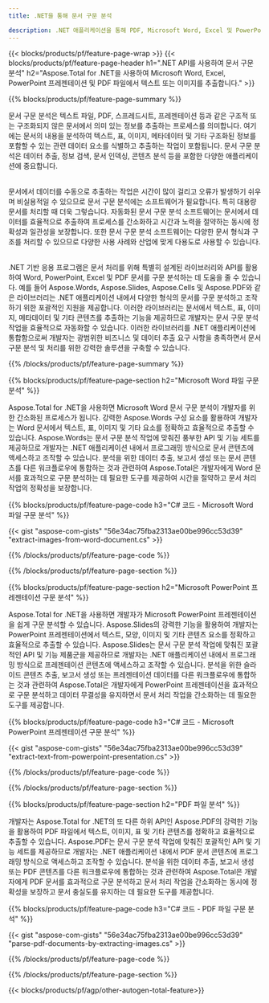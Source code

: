 ```yaml
---
title: .NET을 통해 문서 구문 분석 

description: .NET 애플리케이션을 통해 PDF, Microsoft Word, Excel 및 PowerPoint 프리젠테이션을 구문 분석하세요. 텍스트나 이미지를 쉽게 추출하기 위한 C# 코드가 나열되어 있습니다.
---
```


{{< blocks/products/pf/feature-page-wrap >}}
{{< blocks/products/pf/feature-page-header h1=".NET API를 사용하여 문서 구문 분석" h2="Aspose.Total for .NET을 사용하여 Microsoft Word, Excel, PowerPoint 프레젠테이션 및 PDF 파일에서 텍스트 또는 이미지를 추출합니다." >}}

{{% blocks/products/pf/feature-page-summary %}}

문서 구문 분석은 텍스트 파일, PDF, 스프레드시트, 프레젠테이션 등과 같은 구조적 또는 구조화되지 않은 문서에서 의미 있는 정보를 추출하는 프로세스를 의미합니다. 여기에는 문서의 내용을 분석하여 텍스트, 표, 이미지, 메타데이터 및 기타 구조화된 정보를 포함할 수 있는 관련 데이터 요소를 식별하고 추출하는 작업이 포함됩니다. 문서 구문 분석은 데이터 추출, 정보 검색, 문서 인덱싱, 콘텐츠 분석 등을 포함한 다양한 애플리케이션에 중요합니다.<br /><br />

문서에서 데이터를 수동으로 추출하는 작업은 시간이 많이 걸리고 오류가 발생하기 쉬우며 비실용적일 수 있으므로 문서 구문 분석에는 소프트웨어가 필요합니다. 특히 대용량 문서를 처리할 때 더욱 그렇습니다. 자동화된 문서 구문 분석 소프트웨어는 문서에서 데이터를 효율적으로 추출하여 프로세스를 간소화하고 시간과 노력을 절약하는 동시에 정확성과 일관성을 보장합니다. 또한 문서 구문 분석 소프트웨어는 다양한 문서 형식과 구조를 처리할 수 있으므로 다양한 사용 사례와 산업에 맞게 다용도로 사용할 수 있습니다.<br /><br />

.NET 기반 응용 프로그램은 문서 처리를 위해 특별히 설계된 라이브러리와 API를 활용하여 Word, PowerPoint, Excel 및 PDF 문서를 구문 분석하는 데 도움을 줄 수 있습니다. 예를 들어 Aspose.Words, Aspose.Slides, Aspose.Cells 및 Aspose.PDF와 같은 라이브러리는 .NET 애플리케이션 내에서 다양한 형식의 문서를 구문 분석하고 조작하기 위한 포괄적인 지원을 제공합니다. 이러한 라이브러리는 문서에서 텍스트, 표, 이미지, 메타데이터 및 기타 콘텐츠를 추출하는 기능을 제공하므로 개발자는 문서 구문 분석 작업을 효율적으로 자동화할 수 있습니다. 이러한 라이브러리를 .NET 애플리케이션에 통합함으로써 개발자는 광범위한 비즈니스 및 데이터 추출 요구 사항을 충족하면서 문서 구문 분석 및 처리를 위한 강력한 솔루션을 구축할 수 있습니다.

{{% /blocks/products/pf/feature-page-summary  %}}

{{% blocks/products/pf/feature-page-section  h2="Microsoft Word 파일 구문 분석" %}}

Aspose.Total for .NET을 사용하면 Microsoft Word 문서 구문 분석이 개발자를 위한 간소화된 프로세스가 됩니다. 강력한 Aspose.Words 구성 요소를 활용하여 개발자는 Word 문서에서 텍스트, 표, 이미지 및 기타 요소를 정확하고 효율적으로 추출할 수 있습니다. Aspose.Words는 문서 구문 분석 작업에 맞춰진 풍부한 API 및 기능 세트를 제공하므로 개발자는 .NET 애플리케이션 내에서 프로그래밍 방식으로 문서 콘텐츠에 액세스하고 조작할 수 있습니다. 분석을 위한 데이터 추출, 보고서 생성 또는 문서 콘텐츠를 다른 워크플로우에 통합하는 것과 관련하여 Aspose.Total은 개발자에게 Word 문서를 효과적으로 구문 분석하는 데 필요한 도구를 제공하여 시간을 절약하고 문서 처리 작업의 정확성을 보장합니다.

{{% blocks/products/pf/feature-page-code h3="C# 코드 - Microsoft Word 파일 구문 분석" %}}

{{< gist "aspose-com-gists" "56e34ac75fba2313ae00be996cc53d39" "extract-images-from-word-document.cs" >}}

{{% /blocks/products/pf/feature-page-code  %}}

{{% /blocks/products/pf/feature-page-section %}}

{{% blocks/products/pf/feature-page-section  h2="Microsoft PowerPoint 프레젠테이션 구문 분석" %}}

Aspose.Total for .NET을 사용하면 개발자가 Microsoft PowerPoint 프레젠테이션을 쉽게 구문 분석할 수 있습니다. Aspose.Slides의 강력한 기능을 활용하여 개발자는 PowerPoint 프레젠테이션에서 텍스트, 모양, 이미지 및 기타 콘텐츠 요소를 정확하고 효율적으로 추출할 수 있습니다. Aspose.Slides는 문서 구문 분석 작업에 맞춰진 포괄적인 API 및 기능 제품군을 제공하므로 개발자는 .NET 애플리케이션 내에서 프로그래밍 방식으로 프레젠테이션 콘텐츠에 액세스하고 조작할 수 있습니다. 분석을 위한 슬라이드 콘텐츠 추출, 보고서 생성 또는 프레젠테이션 데이터를 다른 워크플로우에 통합하는 것과 관련하여 Aspose.Total은 개발자에게 PowerPoint 프레젠테이션을 효과적으로 구문 분석하고 데이터 무결성을 유지하면서 문서 처리 작업을 간소화하는 데 필요한 도구를 제공합니다.

{{% blocks/products/pf/feature-page-code h3="C# 코드 - Microsoft PowerPoint 프레젠테이션 구문 분석" %}}

{{< gist "aspose-com-gists" "56e34ac75fba2313ae00be996cc53d39" "extract-text-from-powerpoint-presentation.cs" >}}

{{% /blocks/products/pf/feature-page-code  %}}

{{% /blocks/products/pf/feature-page-section %}}

{{% blocks/products/pf/feature-page-section  h2="PDF 파일 분석" %}}

개발자는 Aspose.Total for .NET의 또 다른 하위 API인 Aspose.PDF의 강력한 기능을 활용하여 PDF 파일에서 텍스트, 이미지, 표 및 기타 콘텐츠를 정확하고 효율적으로 추출할 수 있습니다. Aspose.PDF는 문서 구문 분석 작업에 맞춰진 포괄적인 API 및 기능 세트를 제공하므로 개발자는 .NET 애플리케이션 내에서 PDF 문서 콘텐츠에 프로그래밍 방식으로 액세스하고 조작할 수 있습니다. 분석을 위한 데이터 추출, 보고서 생성 또는 PDF 콘텐츠를 다른 워크플로우에 통합하는 것과 관련하여 Aspose.Total은 개발자에게 PDF 문서를 효과적으로 구문 분석하고 문서 처리 작업을 간소화하는 동시에 정확성을 보장하고 문서 충실도를 유지하는 데 필요한 도구를 제공합니다.

{{% blocks/products/pf/feature-page-code h3="C# 코드 - PDF 파일 구문 분석" %}}

{{< gist "aspose-com-gists" "56e34ac75fba2313ae00be996cc53d39" "parse-pdf-documents-by-extracting-images.cs" >}}

{{% /blocks/products/pf/feature-page-code  %}}

{{% /blocks/products/pf/feature-page-section %}}

{{< blocks/products/pf/agp/other-autogen-total-feature>}}